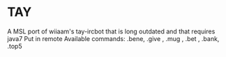 # TAY
A MSL port of wiiaam's tay-ircbot that is long outdated and that requires java7
Put in remote
Available commands: .bene, .give <user> <amount>, .mug <user>, .bet <amount>, .bank, .top5
